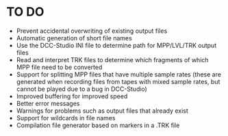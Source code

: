 # TO DO #

- Prevent accidental overwriting of existing output files
- Automatic generation of short file names
- Use the DCC-Studio INI file to determine path for MPP/LVL/TRK output files
- Read and interpret TRK files to determine which fragments of which MPP file need to be converted
- Support for splitting MPP files that have multiple sample rates (these are generated when recording files from tapes with mixed sample rates, but cannot be played due to a bug in DCC-Studio)
- Improved buffering for improved speed
- Better error messages
- Warnings for problems such as output files that already exist
- Support for wildcards in file names
- Compilation file generator based on markers in a .TRK file